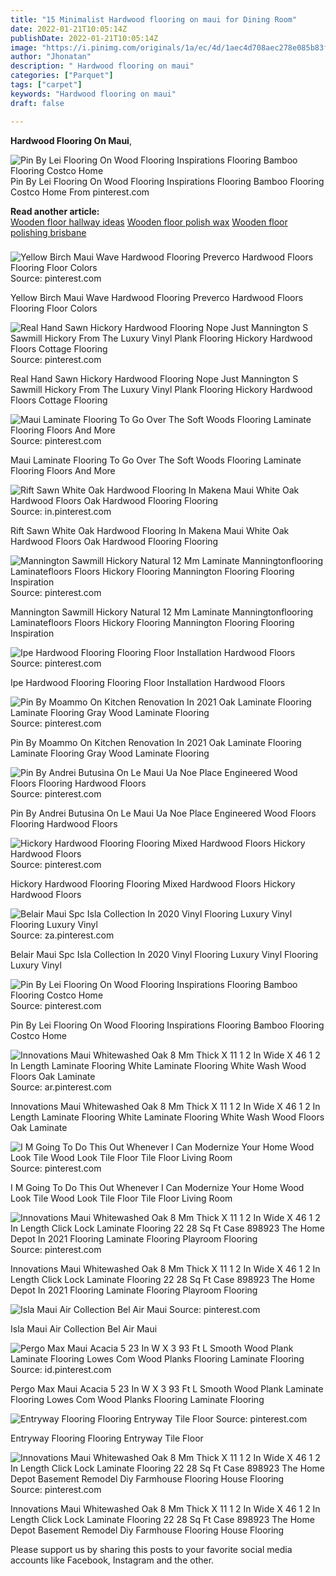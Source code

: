 ```yaml
---
title: "15 Minimalist Hardwood flooring on maui for Dining Room"
date: 2022-01-21T10:05:14Z
publishDate: 2022-01-21T10:05:14Z
image: "https://i.pinimg.com/originals/1a/ec/4d/1aec4d708aec278e085b83f7c4fca04e.jpg"
author: "Jhonatan"
description: " Hardwood flooring on maui"
categories: ["Parquet"]
tags: ["carpet"]
keywords: "Hardwood flooring on maui"
draft: false

---
```

<!-- Head tag Code -->
**Hardwood Flooring On Maui**, 

![Pin By Lei Flooring On Wood Flooring Inspirations Flooring Bamboo Flooring Costco Home](https://i.pinimg.com/originals/fb/73/b6/fb73b677273119ae2f0818457e757248.jpg "Pin By Lei Flooring On Wood Flooring Inspirations Flooring Bamboo Flooring Costco Home")
Pin By Lei Flooring On Wood Flooring Inspirations Flooring Bamboo Flooring Costco Home From pinterest.com

**Read another article:**  
[Wooden floor hallway ideas](/wooden-floor-hallway-ideas/)
[Wooden floor polish wax](/wooden-floor-polish-wax/)
[Wooden floor polishing brisbane](/wooden-floor-polishing-brisbane/)




### 

 


![Yellow Birch Maui Wave Hardwood Flooring Preverco Hardwood Floors Flooring Floor Colors](https://i.pinimg.com/originals/3d/31/4f/3d314fa270430cadbac1eb0c8ca1635b.jpg "Yellow Birch Maui Wave Hardwood Flooring Preverco Hardwood Floors Flooring Floor Colors")
Source: pinterest.com

Yellow Birch Maui Wave Hardwood Flooring Preverco Hardwood Floors Flooring Floor Colors  

![Real Hand Sawn Hickory Hardwood Flooring Nope Just Mannington S Sawmill Hickory From The Luxury Vinyl Plank Flooring Hickory Hardwood Floors Cottage Flooring](https://i.pinimg.com/originals/a4/fe/11/a4fe117e6f1a468390c0b5549ca10c02.jpg "Real Hand Sawn Hickory Hardwood Flooring Nope Just Mannington S Sawmill Hickory From The Luxury Vinyl Plank Flooring Hickory Hardwood Floors Cottage Flooring")
Source: pinterest.com

Real Hand Sawn Hickory Hardwood Flooring Nope Just Mannington S Sawmill Hickory From The Luxury Vinyl Plank Flooring Hickory Hardwood Floors Cottage Flooring  

![Maui Laminate Flooring To Go Over The Soft Woods Flooring Laminate Flooring Floors And More](https://i.pinimg.com/originals/c2/a7/6b/c2a76bd2c0774f719b2e33eff3985871.jpg "Maui Laminate Flooring To Go Over The Soft Woods Flooring Laminate Flooring Floors And More")
Source: pinterest.com

Maui Laminate Flooring To Go Over The Soft Woods Flooring Laminate Flooring Floors And More  

![Rift Sawn White Oak Hardwood Flooring In Makena Maui White Oak Hardwood Floors Oak Hardwood Flooring Flooring](https://i.pinimg.com/originals/ad/54/f6/ad54f65ffc1c4386bb7f47dc68eff486.jpg "Rift Sawn White Oak Hardwood Flooring In Makena Maui White Oak Hardwood Floors Oak Hardwood Flooring Flooring")
Source: in.pinterest.com

Rift Sawn White Oak Hardwood Flooring In Makena Maui White Oak Hardwood Floors Oak Hardwood Flooring Flooring  

![Mannington Sawmill Hickory Natural 12 Mm Laminate Manningtonflooring Laminatefloors Floors Hickory Flooring Mannington Flooring Flooring Inspiration](https://i.pinimg.com/originals/87/35/e7/8735e77130807829b9ff4bee4ca26155.jpg "Mannington Sawmill Hickory Natural 12 Mm Laminate Manningtonflooring Laminatefloors Floors Hickory Flooring Mannington Flooring Flooring Inspiration")
Source: pinterest.com

Mannington Sawmill Hickory Natural 12 Mm Laminate Manningtonflooring Laminatefloors Floors Hickory Flooring Mannington Flooring Flooring Inspiration  

![Ipe Hardwood Flooring Flooring Floor Installation Hardwood Floors](https://i.pinimg.com/736x/8f/82/3d/8f823dfa192f42b064692f5c97d715de--maui-flooring.jpg "Ipe Hardwood Flooring Flooring Floor Installation Hardwood Floors")
Source: pinterest.com

Ipe Hardwood Flooring Flooring Floor Installation Hardwood Floors  

![Pin By Moammo On Kitchen Renovation In 2021 Oak Laminate Flooring Laminate Flooring Gray Wood Laminate Flooring](https://i.pinimg.com/474x/9d/29/a0/9d29a0978b80af0d1938f0dc09f84b9a.jpg "Pin By Moammo On Kitchen Renovation In 2021 Oak Laminate Flooring Laminate Flooring Gray Wood Laminate Flooring")
Source: pinterest.com

Pin By Moammo On Kitchen Renovation In 2021 Oak Laminate Flooring Laminate Flooring Gray Wood Laminate Flooring  

![Pin By Andrei Butusina On Le Maui Ua Noe Place Engineered Wood Floors Flooring Hardwood Floors](https://i.pinimg.com/originals/87/cb/95/87cb95cdb25db5522d59c40ec6259077.jpg "Pin By Andrei Butusina On Le Maui Ua Noe Place Engineered Wood Floors Flooring Hardwood Floors")
Source: pinterest.com

Pin By Andrei Butusina On Le Maui Ua Noe Place Engineered Wood Floors Flooring Hardwood Floors  

![Hickory Hardwood Flooring Flooring Mixed Hardwood Floors Hickory Hardwood Floors](https://i.pinimg.com/736x/e3/a3/78/e3a3787c38efecec71519fa8f2523e3d--hickory-hardwood-flooring-townhouse.jpg "Hickory Hardwood Flooring Flooring Mixed Hardwood Floors Hickory Hardwood Floors")
Source: pinterest.com

Hickory Hardwood Flooring Flooring Mixed Hardwood Floors Hickory Hardwood Floors  

![Belair Maui Spc Isla Collection In 2020 Vinyl Flooring Luxury Vinyl Flooring Luxury Vinyl](https://i.pinimg.com/736x/0d/31/70/0d31703d600b58ac5d3cd8dadebbd573.jpg "Belair Maui Spc Isla Collection In 2020 Vinyl Flooring Luxury Vinyl Flooring Luxury Vinyl")
Source: za.pinterest.com

Belair Maui Spc Isla Collection In 2020 Vinyl Flooring Luxury Vinyl Flooring Luxury Vinyl  

![Pin By Lei Flooring On Wood Flooring Inspirations Flooring Bamboo Flooring Costco Home](https://i.pinimg.com/originals/fb/73/b6/fb73b677273119ae2f0818457e757248.jpg "Pin By Lei Flooring On Wood Flooring Inspirations Flooring Bamboo Flooring Costco Home")
Source: pinterest.com

Pin By Lei Flooring On Wood Flooring Inspirations Flooring Bamboo Flooring Costco Home  

![Innovations Maui Whitewashed Oak 8 Mm Thick X 11 1 2 In Wide X 46 1 2 In Length Laminate Flooring White Laminate Flooring White Wash Wood Floors Oak Laminate](https://i.pinimg.com/originals/f4/80/3e/f4803ed571316cf93bdb4d16d265e573.png "Innovations Maui Whitewashed Oak 8 Mm Thick X 11 1 2 In Wide X 46 1 2 In Length Laminate Flooring White Laminate Flooring White Wash Wood Floors Oak Laminate")
Source: ar.pinterest.com

Innovations Maui Whitewashed Oak 8 Mm Thick X 11 1 2 In Wide X 46 1 2 In Length Laminate Flooring White Laminate Flooring White Wash Wood Floors Oak Laminate  

![I M Going To Do This Out Whenever I Can Modernize Your Home Wood Look Tile Wood Look Tile Floor Tile Floor Living Room](https://i.pinimg.com/736x/ca/4f/e3/ca4fe3089d39ac0eace9b909379373c1.jpg "I M Going To Do This Out Whenever I Can Modernize Your Home Wood Look Tile Wood Look Tile Floor Tile Floor Living Room")
Source: pinterest.com

I M Going To Do This Out Whenever I Can Modernize Your Home Wood Look Tile Wood Look Tile Floor Tile Floor Living Room  

![Innovations Maui Whitewashed Oak 8 Mm Thick X 11 1 2 In Wide X 46 1 2 In Length Click Lock Laminate Flooring 22 28 Sq Ft Case 898923 The Home Depot In 2021 Flooring Laminate Flooring Playroom Flooring](https://i.pinimg.com/originals/f9/83/6e/f9836eb0f975afd4098b67da9e4517bf.webp "Innovations Maui Whitewashed Oak 8 Mm Thick X 11 1 2 In Wide X 46 1 2 In Length Click Lock Laminate Flooring 22 28 Sq Ft Case 898923 The Home Depot In 2021 Flooring Laminate Flooring Playroom Flooring")
Source: pinterest.com

Innovations Maui Whitewashed Oak 8 Mm Thick X 11 1 2 In Wide X 46 1 2 In Length Click Lock Laminate Flooring 22 28 Sq Ft Case 898923 The Home Depot In 2021 Flooring Laminate Flooring Playroom Flooring  

![Isla Maui Air Collection Bel Air Maui](https://i.pinimg.com/originals/40/9e/fa/409efa0bc59601959a7e05a9b1726cfa.jpg "Isla Maui Air Collection Bel Air Maui")
Source: pinterest.com

Isla Maui Air Collection Bel Air Maui  

![Pergo Max Maui Acacia 5 23 In W X 3 93 Ft L Smooth Wood Plank Laminate Flooring Lowes Com Wood Planks Flooring Laminate Flooring](https://i.pinimg.com/736x/77/f5/6e/77f56e68008fb34763d901e1d02dbda9--wood-planks-laminate-flooring.jpg "Pergo Max Maui Acacia 5 23 In W X 3 93 Ft L Smooth Wood Plank Laminate Flooring Lowes Com Wood Planks Flooring Laminate Flooring")
Source: id.pinterest.com

Pergo Max Maui Acacia 5 23 In W X 3 93 Ft L Smooth Wood Plank Laminate Flooring Lowes Com Wood Planks Flooring Laminate Flooring  

![Entryway Flooring Flooring Entryway Tile Floor](https://i.pinimg.com/originals/fb/ce/15/fbce15594f46a7f07a5081401b1aa7b3.jpg "Entryway Flooring Flooring Entryway Tile Floor")
Source: pinterest.com

Entryway Flooring Flooring Entryway Tile Floor  

![Innovations Maui Whitewashed Oak 8 Mm Thick X 11 1 2 In Wide X 46 1 2 In Length Click Lock Laminate Flooring 22 28 Sq Ft Case 898923 The Home Depot Basement Remodel Diy Farmhouse Flooring House Flooring](https://i.pinimg.com/originals/1a/ec/4d/1aec4d708aec278e085b83f7c4fca04e.jpg "Innovations Maui Whitewashed Oak 8 Mm Thick X 11 1 2 In Wide X 46 1 2 In Length Click Lock Laminate Flooring 22 28 Sq Ft Case 898923 The Home Depot Basement Remodel Diy Farmhouse Flooring House Flooring")
Source: pinterest.com

Innovations Maui Whitewashed Oak 8 Mm Thick X 11 1 2 In Wide X 46 1 2 In Length Click Lock Laminate Flooring 22 28 Sq Ft Case 898923 The Home Depot Basement Remodel Diy Farmhouse Flooring House Flooring  

Please support us by sharing this posts to your favorite social media accounts like Facebook, Instagram and the other.

